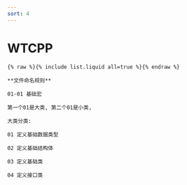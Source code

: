 ```yaml
---
sort: 4
---
```


# WTCPP

```
{% raw %}{% include list.liquid all=true %}{% endraw %}
```

```tip
**文件命名规则**

01-01 基础宏

第一个01是大类, 第二个01是小类,

大类分类:

01 定义基础数据类型

02 定义基础结构体

03 定义基础类

04 定义接口类

```